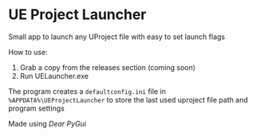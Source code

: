 # UE Project Launcher

Small app to launch any UProject file with easy to set launch flags

How to use:
1. Grab a copy from the releases section (coming soon)
2. Run UELauncher.exe

The program creates a ``defaultconfig.ini`` file in ``%APPDATA%\UEProjectLauncher`` to store the last used uproject file path and program settings

Made using _Dear PyGui_
